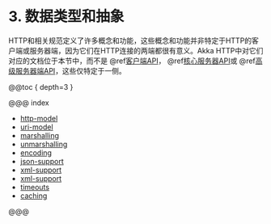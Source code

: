 # 3. 数据类型和抽象

HTTP和相关规范定义了许多概念和功能，这些概念和功能并非特定于HTTP的客户端或服务器端，因为它们在HTTP连接的两端都很有意义。Akka HTTP中对它们对应的文档位于本节中，而不是 @ref[客户端API](../client-side/index.md)， @ref[核心服务器API](../server-side/low-level-api.md)或 @ref[高级服务器端API](../routing-dsl/index.md)，这些仅特定于一侧。

@@toc { depth=3 }

@@@ index

* [http-model](http-model.md)
* [uri-model](uri-model.md)
* [marshalling](marshalling.md)
* [unmarshalling](unmarshalling.md)
* [encoding](encoding.md)
* [json-support](json-support.md)
* [xml-support](xml-support.md)
* [xml-support](sse-support.md)
* [timeouts](timeouts.md)
* [caching](caching.md)

@@@
